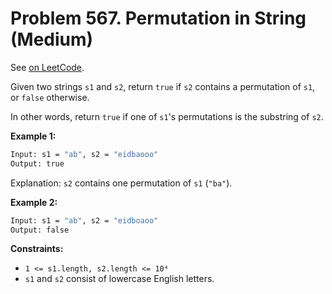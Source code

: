 Problem 567. Permutation in String (Medium)
===========================================

See [on LeetCode](https://leetcode.com/problems/permutation-in-string/).

Given two strings `s1` and `s2`, return `true` if `s2` contains a permutation of `s1`, or `false` otherwise.

In other words, return `true` if one of `s1`'s permutations is the substring of `s2`.

**Example 1:**

```bash
Input: s1 = "ab", s2 = "eidbaooo"
Output: true
```

Explanation: `s2` contains one permutation of `s1` (`"ba"`).

**Example 2:**

```bash
Input: s1 = "ab", s2 = "eidboaoo"
Output: false
```

**Constraints:**

* `1 <= s1.length, s2.length <= 10⁴`
* `s1` and `s2` consist of lowercase English letters.
